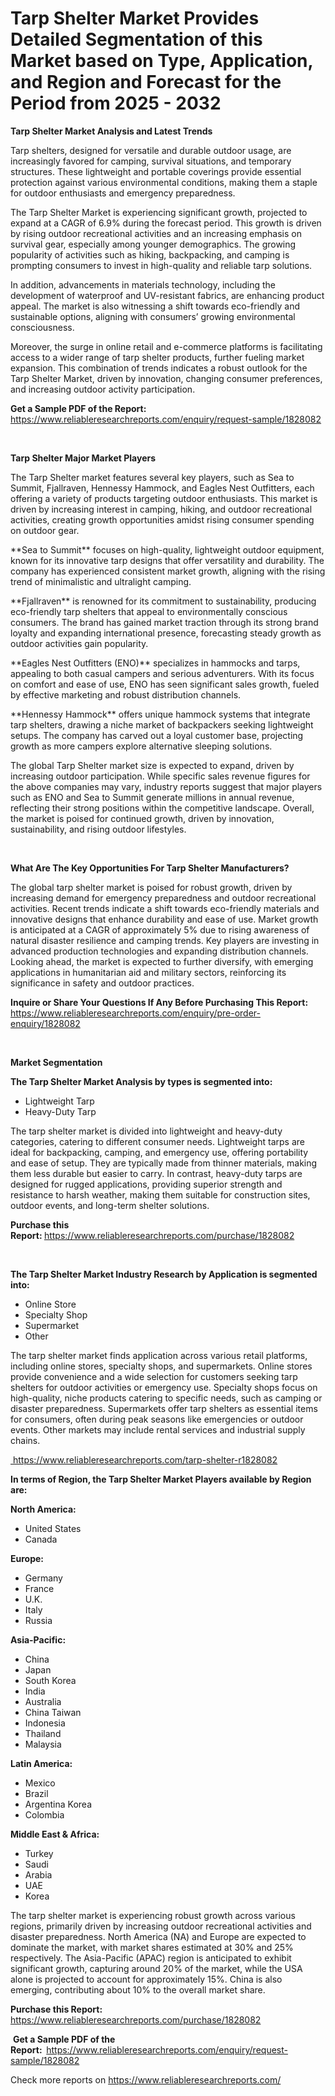 <p><h1>Tarp Shelter Market Provides Detailed Segmentation of this Market based on Type, Application, and Region and Forecast for the Period from 2025 - 2032</h1></p><p><strong>Tarp Shelter Market Analysis and Latest Trends</strong></p>
<p><p>Tarp shelters, designed for versatile and durable outdoor usage, are increasingly favored for camping, survival situations, and temporary structures. These lightweight and portable coverings provide essential protection against various environmental conditions, making them a staple for outdoor enthusiasts and emergency preparedness.</p><p>The Tarp Shelter Market is experiencing significant growth, projected to expand at a CAGR of 6.9% during the forecast period. This growth is driven by rising outdoor recreational activities and an increasing emphasis on survival gear, especially among younger demographics. The growing popularity of activities such as hiking, backpacking, and camping is prompting consumers to invest in high-quality and reliable tarp solutions.</p><p>In addition, advancements in materials technology, including the development of waterproof and UV-resistant fabrics, are enhancing product appeal. The market is also witnessing a shift towards eco-friendly and sustainable options, aligning with consumers’ growing environmental consciousness.</p><p>Moreover, the surge in online retail and e-commerce platforms is facilitating access to a wider range of tarp shelter products, further fueling market expansion. This combination of trends indicates a robust outlook for the Tarp Shelter Market, driven by innovation, changing consumer preferences, and increasing outdoor activity participation.</p></p>
<p><strong>Get a Sample PDF of the Report:&nbsp;</strong> <a href="https://www.reliableresearchreports.com/enquiry/request-sample/1828082?utm_campaign=2292&utm_medium=2&utm_source=Github&utm_content=ia&utm_term=04042025&utm_id=tarp-shelter">https://www.reliableresearchreports.com/enquiry/request-sample/1828082</a></p>
<p>&nbsp;</p>
<p><strong>Tarp Shelter Major Market Players</strong></p>
<p><p>The Tarp Shelter market features several key players, such as Sea to Summit, Fjallraven, Hennessy Hammock, and Eagles Nest Outfitters, each offering a variety of products targeting outdoor enthusiasts. This market is driven by increasing interest in camping, hiking, and outdoor recreational activities, creating growth opportunities amidst rising consumer spending on outdoor gear.</p><p>**Sea to Summit** focuses on high-quality, lightweight outdoor equipment, known for its innovative tarp designs that offer versatility and durability. The company has experienced consistent market growth, aligning with the rising trend of minimalistic and ultralight camping. </p><p>**Fjallraven** is renowned for its commitment to sustainability, producing eco-friendly tarp shelters that appeal to environmentally conscious consumers. The brand has gained market traction through its strong brand loyalty and expanding international presence, forecasting steady growth as outdoor activities gain popularity.</p><p>**Eagles Nest Outfitters (ENO)** specializes in hammocks and tarps, appealing to both casual campers and serious adventurers. With its focus on comfort and ease of use, ENO has seen significant sales growth, fueled by effective marketing and robust distribution channels.</p><p>**Hennessy Hammock** offers unique hammock systems that integrate tarp shelters, drawing a niche market of backpackers seeking lightweight setups. The company has carved out a loyal customer base, projecting growth as more campers explore alternative sleeping solutions.</p><p>The global Tarp Shelter market size is expected to expand, driven by increasing outdoor participation. While specific sales revenue figures for the above companies may vary, industry reports suggest that major players such as ENO and Sea to Summit generate millions in annual revenue, reflecting their strong positions within the competitive landscape. Overall, the market is poised for continued growth, driven by innovation, sustainability, and rising outdoor lifestyles.</p></p>
<p>&nbsp;</p>
<p><strong>What Are The Key Opportunities For Tarp Shelter Manufacturers?</strong></p>
<p><p>The global tarp shelter market is poised for robust growth, driven by increasing demand for emergency preparedness and outdoor recreational activities. Recent trends indicate a shift towards eco-friendly materials and innovative designs that enhance durability and ease of use. Market growth is anticipated at a CAGR of approximately 5% due to rising awareness of natural disaster resilience and camping trends. Key players are investing in advanced production technologies and expanding distribution channels. Looking ahead, the market is expected to further diversify, with emerging applications in humanitarian aid and military sectors, reinforcing its significance in safety and outdoor practices.</p></p>
<p><strong>Inquire or Share Your Questions If Any Before Purchasing This Report:</strong> <a href="https://www.reliableresearchreports.com/enquiry/pre-order-enquiry/1828082?utm_campaign=2292&utm_medium=2&utm_source=Github&utm_content=ia&utm_term=04042025&utm_id=tarp-shelter">https://www.reliableresearchreports.com/enquiry/pre-order-enquiry/1828082</a></p>
<p>&nbsp;</p>
<p><strong>Market Segmentation</strong></p>
<p><strong>The Tarp Shelter Market Analysis by types is segmented into:</strong></p>
<p><ul><li>Lightweight Tarp</li><li>Heavy-Duty Tarp</li></ul></p>
<p><p>The tarp shelter market is divided into lightweight and heavy-duty categories, catering to different consumer needs. Lightweight tarps are ideal for backpacking, camping, and emergency use, offering portability and ease of setup. They are typically made from thinner materials, making them less durable but easier to carry. In contrast, heavy-duty tarps are designed for rugged applications, providing superior strength and resistance to harsh weather, making them suitable for construction sites, outdoor events, and long-term shelter solutions.</p></p>
<p><strong>Purchase this Report:&nbsp;</strong><a href="https://www.reliableresearchreports.com/purchase/1828082?utm_campaign=2292&utm_medium=2&utm_source=Github&utm_content=ia&utm_term=04042025&utm_id=tarp-shelter">https://www.reliableresearchreports.com/purchase/1828082</a></p>
<p>&nbsp;</p>
<p><strong>The Tarp Shelter Market Industry Research by Application is segmented into:</strong></p>
<p><ul><li>Online Store</li><li>Specialty Shop</li><li>Supermarket</li><li>Other</li></ul></p>
<p><p>The tarp shelter market finds application across various retail platforms, including online stores, specialty shops, and supermarkets. Online stores provide convenience and a wide selection for customers seeking tarp shelters for outdoor activities or emergency use. Specialty shops focus on high-quality, niche products catering to specific needs, such as camping or disaster preparedness. Supermarkets offer tarp shelters as essential items for consumers, often during peak seasons like emergencies or outdoor events. Other markets may include rental services and industrial supply chains.</p></p>
<p><a href="https://www.reliableresearchreports.com/tarp-shelter-r1828082?utm_campaign=2292&utm_medium=2&utm_source=Github&utm_content=ia&utm_term=04042025&utm_id=tarp-shelter">&nbsp;https://www.reliableresearchreports.com/tarp-shelter-r1828082</a></p>
<p><strong>In terms of Region, the Tarp Shelter Market Players available by Region are:</strong></p>
<p>
    <p> <strong> North America: </strong>
        <ul>
            <li>United States</li>
            <li>Canada</li>
        </ul>
        </p> 
    <p> <strong> Europe: </strong>
        <ul>
            <li>Germany</li>
            <li>France</li>
            <li>U.K.</li>
            <li>Italy</li>
            <li>Russia</li>
        </ul>
        </p> 
    <p> <strong> Asia-Pacific: </strong>
        <ul>
            <li>China</li>
            <li>Japan</li>
            <li>South Korea</li>
            <li>India</li>
            <li>Australia</li>
            <li>China Taiwan</li>
            <li>Indonesia</li>
            <li>Thailand</li>
            <li>Malaysia</li>
        </ul>
        </p> 
    <p> <strong> Latin America: </strong>
        <ul>
            <li>Mexico</li>
            <li>Brazil</li>
            <li>Argentina Korea</li>
            <li>Colombia</li>
        </ul>
        </p> 
    <p> <strong> Middle East & Africa: </strong>
        <ul>
            <li>Turkey</li>
            <li>Saudi</li>
            <li>Arabia</li>
            <li>UAE</li>
            <li>Korea</li>
        </ul>
    </p>
    </p>
<p><p>The tarp shelter market is experiencing robust growth across various regions, primarily driven by increasing outdoor recreational activities and disaster preparedness. North America (NA) and Europe are expected to dominate the market, with market shares estimated at 30% and 25% respectively. The Asia-Pacific (APAC) region is anticipated to exhibit significant growth, capturing around 20% of the market, while the USA alone is projected to account for approximately 15%. China is also emerging, contributing about 10% to the overall market share.</p></p>
<p><strong>Purchase this Report: </strong><a href="https://www.reliableresearchreports.com/purchase/1828082?utm_campaign=2292&utm_medium=2&utm_source=Github&utm_content=ia&utm_term=04042025&utm_id=tarp-shelter">https://www.reliableresearchreports.com/purchase/1828082</a></p>
<p>&nbsp;<strong>Get a Sample PDF of the Report:&nbsp;&nbsp;</strong><a href="https://www.reliableresearchreports.com/enquiry/request-sample/1828082?utm_campaign=2292&utm_medium=2&utm_source=Github&utm_content=ia&utm_term=04042025&utm_id=tarp-shelter">https://www.reliableresearchreports.com/enquiry/request-sample/1828082</a></p>
<p><strong></strong></p>
<p>Check more reports on <a href="https://www.reliableresearchreports.com/?utm_campaign=2292&utm_medium=2&utm_source=Github&utm_content=ia&utm_term=04042025&utm_id=tarp-shelter">https://www.reliableresearchreports.com/</a></p>